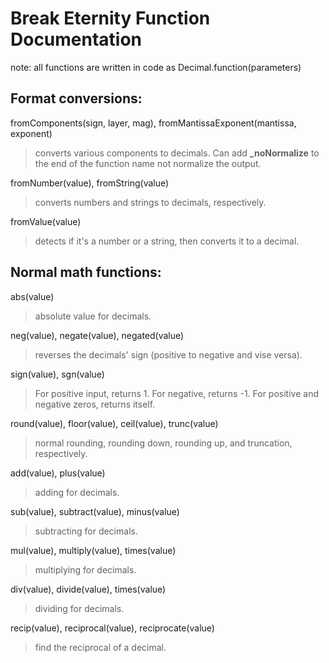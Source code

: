 # Break Eternity Function Documentation

note: all functions are written in code as Decimal.function(parameters)

## Format conversions:

fromComponents(sign, layer, mag), fromMantissaExponent(mantissa, exponent)

> converts various components to decimals. Can add <b>_noNormalize</b> to the end of the function name not normalize the output.

fromNumber(value), fromString(value)

> converts numbers and strings to decimals, respectively.

fromValue(value)

> detects if it's a number or a string, then converts it to a decimal.

## Normal math functions:

abs(value)

> absolute value for decimals.

neg(value), negate(value), negated(value)

> reverses the decimals' sign (positive to negative and vise versa).

sign(value), sgn(value)

> For positive input, returns 1. For negative, returns -1. For positive and negative zeros, returns itself.

round(value), floor(value), ceil(value), trunc(value)

> normal rounding, rounding down, rounding up, and truncation, respectively.

add(value), plus(value)

> adding for decimals.

sub(value), subtract(value), minus(value)

> subtracting for decimals.

mul(value), multiply(value), times(value)

> multiplying for decimals.

div(value), divide(value), times(value)

> dividing for decimals.

recip(value), reciprocal(value), reciprocate(value)

> find the reciprocal of a decimal.
